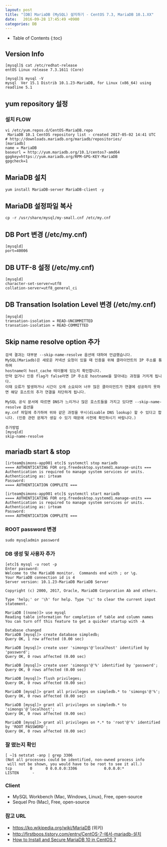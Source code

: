 ```yaml
---
layout: post
title: "[DB] MariaDB (MySQL) 설치하기 - CentOS 7.3, MariaDB 10.1.XX"
date:   2016-09-28 17:45:49 +0900
categories: DB 
---
```


* Table of Contents
{:toc}

## Version Info
~~~
[mysql]$ cat /etc/redhat-release
entOS Linux release 7.3.1611 (Core)

[mysql]$ mysql -V
mysql  Ver 15.1 Distrib 10.1.23-MariaDB, for Linux (x86_64) using readline 5.1
~~~

## yum repository 설정

### 설치 FLOW
~~~
vi /etc/yum.repos.d/CentOS-MariaDB.repo
 MariaDB 10.1 CentOS repository list - created 2017-05-02 14:41 UTC
# http://downloads.mariadb.org/mariadb/repositories/
[mariadb]
name = MariaDB
baseurl = http://yum.mariadb.org/10.1/centos7-amd64
gpgkey=https://yum.mariadb.org/RPM-GPG-KEY-MariaDB
gpgcheck=1
~~~

## MariaDB 설치

~~~
yum install MariaDB-server MariaDB-client -y
~~~

## MariaDB 설정파일 복사
~~~
cp -r /usr/share/mysql/my-small.cnf /etc/my.cnf
~~~

## DB Port 변경 (/etc/my.cnf)
~~~
[mysqld]
port=40006
~~~

## DB UTF-8 설정 (/etc/my.cnf)
~~~
[mysqld]
character-set-server=utf8
collation-server=utf8_general_ci
~~~

## DB Transation Isolation Level 변경 (/etc/my.cnf)
~~~
[mysqld]
transation-isolation = READ-UNCOMMITTED
transation-isolation = READ-COMMITTED
~~~

## Skip name resolve option 추가
~~~
검색 결과는 대부분 --skip-name-resolve 옵션에 대하여 언급했습니다. 
MySQL(Mariadb)은 새로운 커넥션 요청이 있을 때 인증을 위해 클라이언트의 IP 주소를 통하여 
hostname이 host_cache 테이블에 있는지 확인합니다. 
만약 없거나 인증 flag가 false라면 IP 주소로 hostname을 알아내는 과정을 거치게 됩니다. 
이때 오류가 발생하거나 시간이 오래 소요되어 너무 많은 클라이언트가 연결에 성공하지 못하면 해당 호스트의 추가 연결을 차단하게 됩니다.

MySQL 공식 문서에 따르면 DNS가 느리거나 많은 호스트들을 가지고 있다면 --skip-name-resolve 옵션을 
my.cnf 파일에 추가하여 위와 같은 과정을 무시(disable DNS lookup) 할 수 있다고 합니다. (인증 관련 문제가 생길 수 있기 때문에 사전에 확인하시기 바랍니다.)

추가방법
[mysqld]
skip-name-resolve
~~~

## mariadb start & stop
~~~
[irteam@simons-app901 etc]$ systemctl stop mariadb
==== AUTHENTICATING FOR org.freedesktop.systemd1.manage-units ===
Authentication is required to manage system services or units.
Authenticating as: irteam
Password:
==== AUTHENTICATION COMPLETE ===

[irteam@simons-app901 etc]$ systemctl start mariadb
==== AUTHENTICATING FOR org.freedesktop.systemd1.manage-units ===
Authentication is required to manage system services or units.
Authenticating as: irteam
Password:
==== AUTHENTICATION COMPLETE ===
~~~

### ROOT password 변경
~~~
sudo mysqladmin password
~~~

### DB 생성 및 사용자 추가
~~~
[etc]$ mysql -u root -p
Enter password:
Welcome to the MariaDB monitor.  Commands end with ; or \g.
Your MariaDB connection id is 4
Server version: 10.1.23-MariaDB MariaDB Server

Copyright (c) 2000, 2017, Oracle, MariaDB Corporation Ab and others.

Type 'help;' or '\h' for help. Type '\c' to clear the current input statement.

MariaDB [(none)]> use mysql
Reading table information for completion of table and column names
You can turn off this feature to get a quicker startup with -A

Database changed
MariaDB [mysql]> create database simpledb;
Query OK, 1 row affected (0.00 sec)

MariaDB [mysql]> create user 'simongs'@'localhost' identified by 'password';
Query OK, 0 rows affected (0.00 sec)

MariaDB [mysql]> create user 'simongs'@'%' identified by 'password';
Query OK, 0 rows affected (0.00 sec)

MariaDB [mysql]> flush privileges;
Query OK, 0 rows affected (0.00 sec)

MariaDB [mysql]> grant all privileges on simpledb.* to 'simongs'@'%';
Query OK, 0 rows affected (0.00 sec)

MariaDB [mysql]> grant all privileges on simpledb.* to 'simongs'@'localhost';
Query OK, 0 rows affected (0.00 sec)

MariaDB [mysql]> grant all privileges on *.* to 'root'@'%' identified by 'ROOT PASSWORD';
Query OK, 0 rows affected (0.00 sec)
~~~

### 잘 떴는지 확인
~~~
[ ~]$ netstat -anp | grep 3306
(Not all processes could be identified, non-owned process info
 will not be shown, you would have to be root to see it all.)
tcp        0      0 0.0.0.0:3306            0.0.0.0:*               LISTEN      -
~~~

### Client

- MySQL Workbench (Mac, Windows, Linux), Free, open-source
- Sequel Pro (Mac), Free, open-source

### 참고 URL

- https://ko.wikipedia.org/wiki/MariaDB (위키)
- http://firstboos.tistory.com/entry/CentOS-7-에서-mariadb-설치
- [How to Install and Secure MariaDB 10 in CentOS 7](https://www.tecmint.com/install-mariadb-in-centos-7/)